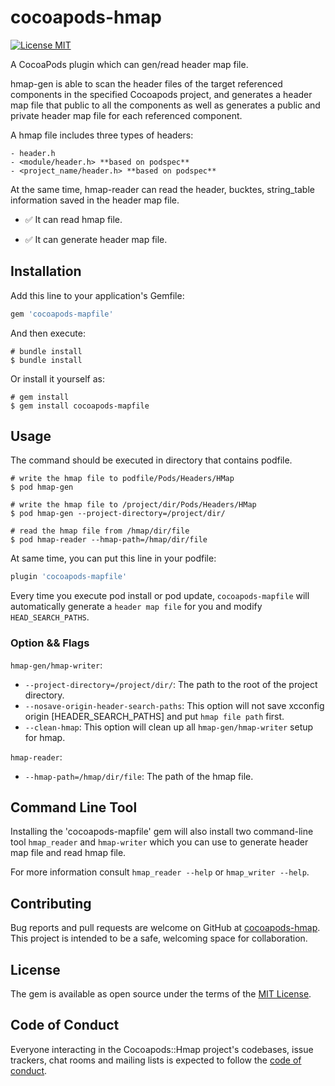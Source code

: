 # cocoapods-hmap

[![License MIT](https://img.shields.io/badge/license-MIT-green.svg?style=flat)](https://raw.githubusercontent.com/wangson1237/SYCSSColor/master/LICENSE)&nbsp;

A CocoaPods plugin which can gen/read header map file.

hmap-gen is able to scan the header files of the target referenced components in the specified Cocoapods project, and generates a header map file that public to all the components
as well as generates a public and private header map file for each referenced component.

A hmap file includes three types of headers:

    - header.h
    - <module/header.h> **based on podspec**
    - <project_name/header.h> **based on podspec**

At the same time, hmap-reader can read the header, bucktes, string_table information saved in the header map file.

- ✅ It can read hmap file.

- ✅ It can generate header map file.

## Installation

Add this line to your application's Gemfile:

```ruby
gem 'cocoapods-mapfile'
```

And then execute:

```shell
# bundle install
$ bundle install
```

Or install it yourself as:

```shell
# gem install
$ gem install cocoapods-mapfile
```

## Usage

The command should be executed in directory that contains podfile.

```shell
# write the hmap file to podfile/Pods/Headers/HMap
$ pod hmap-gen

# write the hmap file to /project/dir/Pods/Headers/HMap
$ pod hmap-gen --project-directory=/project/dir/

# read the hmap file from /hmap/dir/file
$ pod hmap-reader --hmap-path=/hmap/dir/file
```

At same time, you can put this line in your podfile:

```rb
plugin 'cocoapods-mapfile'
```

Every time you execute pod install or pod update, `cocoapods-mapfile` will automatically generate a `header map file` for you and modify `HEAD_SEARCH_PATHS`.

### Option && Flags

`hmap-gen/hmap-writer`:

- `--project-directory=/project/dir/`: The path to the root of the project directory.
- `--nosave-origin-header-search-paths`: This option will not save xcconfig origin [HEADER_SEARCH_PATHS] and put `hmap file path` first.
- `--clean-hmap`: This option will clean up all `hmap-gen/hmap-writer` setup for hmap.

`hmap-reader`:

- `--hmap-path=/hmap/dir/file`: The path of the hmap file.

## Command Line Tool

Installing the 'cocoapods-mapfile' gem will also install two command-line tool `hmap_reader` and `hmap-writer` which you can use to generate header map file and read hmap file.

For more information consult `hmap_reader --help` or `hmap_writer --help`.

## Contributing

Bug reports and pull requests are welcome on GitHub at [cocoapods-hmap](https://github.com/Cat1237/cocoapods-hmap). This project is intended to be a safe, welcoming space for collaboration.

## License

The gem is available as open source under the terms of the [MIT License](https://opensource.org/licenses/MIT).

## Code of Conduct

Everyone interacting in the Cocoapods::Hmap project's codebases, issue trackers, chat rooms and mailing lists is expected to follow the [code of conduct](https://github.com/[USERNAME]/cocoapods-hmap/blob/master/CODE_OF_CONDUCT.md).
